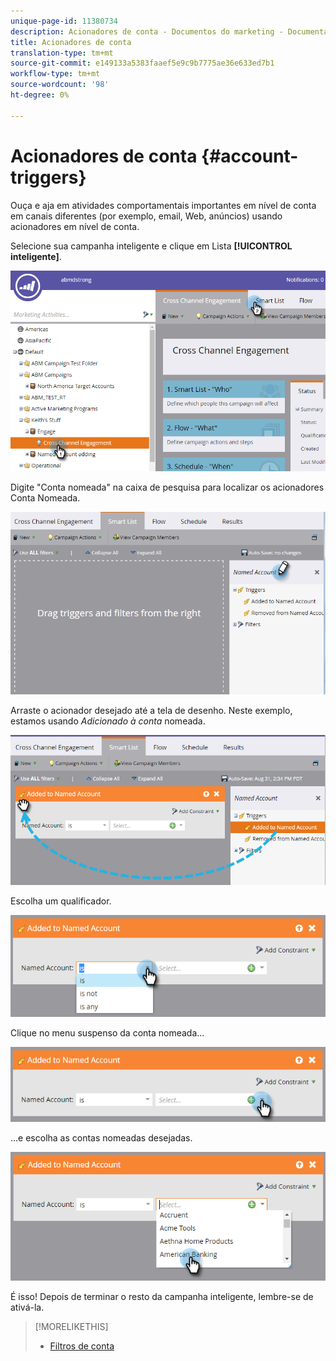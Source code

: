 ```yaml
---
unique-page-id: 11380734
description: Acionadores de conta - Documentos do marketing - Documentação do produto
title: Acionadores de conta
translation-type: tm+mt
source-git-commit: e149133a5383faaef5e9c9b7775ae36e633ed7b1
workflow-type: tm+mt
source-wordcount: '98'
ht-degree: 0%

---
```



# Acionadores de conta {#account-triggers}

Ouça e aja em atividades comportamentais importantes em nível de conta em canais diferentes (por exemplo, email, Web, anúncios) usando acionadores em nível de conta.

Selecione sua campanha inteligente e clique em Lista **[!UICONTROL inteligente]**.

![](assets/one-1.png)

Digite &quot;Conta nomeada&quot; na caixa de pesquisa para localizar os acionadores Conta Nomeada.

![](assets/two-1.png)

Arraste o acionador desejado até a tela de desenho. Neste exemplo, estamos usando _Adicionado à conta_ nomeada.

![](assets/three-1.png)

Escolha um qualificador.

![](assets/four-1.png)

Clique no menu suspenso da conta nomeada...

![](assets/five-1.png)

...e escolha as contas nomeadas desejadas.

![](assets/six-1.png)

É isso! Depois de terminar o resto da campanha inteligente, lembre-se de ativá-la.

>[!MORELIKETHIS]
>
>* [Filtros de conta](account-filters.md)

